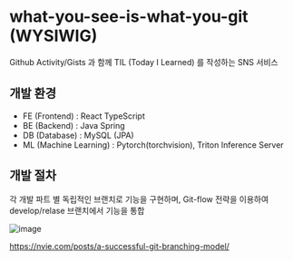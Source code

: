 # what-you-see-is-what-you-git (WYSIWIG)

Github Activity/Gists 과 함께 TIL (Today I Learned) 를 작성하는 SNS 서비스

## 개발 환경

- FE (Frontend) : React TypeScript
- BE (Backend) : Java Spring
- DB (Database) : MySQL (JPA)
- ML (Machine Learning) : Pytorch(torchvision), Triton Inference  Server

## 개발 절차

각 개발 파트 별 독립적인 브랜치로 기능을 구현하며, Git-flow 전략을 이용하여 develop/relase 브랜치에서 기능을 통합

![image](https://user-images.githubusercontent.com/50660684/135558970-a12e4a7f-1929-42fa-afc2-c7f39a271b3f.png)

<https://nvie.com/posts/a-successful-git-branching-model/>

